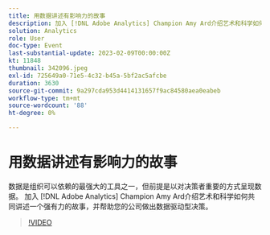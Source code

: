 ```yaml
---
title: 用数据讲述有影响力的故事
description: 加入 [!DNL Adobe Analytics] Champion Amy Ard介绍艺术和科学如何共同讲述一个强有力的故事，并帮助您的公司做出数据驱动型决策。
solution: Analytics
role: User
doc-type: Event
last-substantial-update: 2023-02-09T00:00:00Z
kt: 11848
thumbnail: 342096.jpeg
exl-id: 725649a0-71e5-4c32-b45a-5bf2ac5afcbe
duration: 3630
source-git-commit: 9a297cda953d4414131657f9ac84580aea0eabeb
workflow-type: tm+mt
source-wordcount: '88'
ht-degree: 0%

---
```


# 用数据讲述有影响力的故事

数据是组织可以依赖的最强大的工具之一，但前提是以对决策者重要的方式呈现数据。 加入 [!DNL Adobe Analytics] Champion Amy Ard介绍艺术和科学如何共同讲述一个强有力的故事，并帮助您的公司做出数据驱动型决策。

>[!VIDEO](https://video.tv.adobe.com/v/342096/?quality=12&learn=on)
